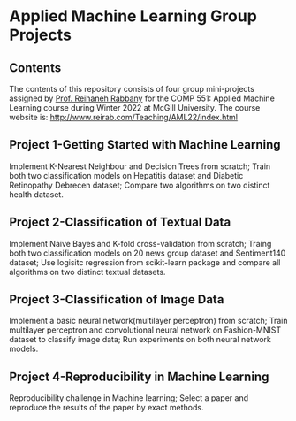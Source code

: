 # Applied Machine Learning Group Projects
## Contents
The contents of this repository consists of four group mini-projects assigned by [Prof. Reihaneh Rabbany](http://www.reirab.com/) for the COMP 551: Applied Machine Learning course during Winter 2022 at McGill University. The course website is: http://www.reirab.com/Teaching/AML22/index.html

## Project 1-Getting Started with Machine Learning 
Implement K-Nearest Neighbour and Decision Trees from scratch; Train both two classification models on Hepatitis dataset and Diabetic Retinopathy Debrecen dataset; Compare two algorithms on two distinct health dataset.
## Project 2-Classification of Textual Data
Implement Naive Bayes and K-fold cross-validation from scratch; Traing both two classification models on 20 news group dataset and Sentiment140 dataset; Use logisitc regression from scikit-learn package and compare all algorithms on two distinct textual datasets.
## Project 3-Classification of Image Data
Implement a basic neural network(multilayer perceptron) from scratch; Train multilayer perceptron and convolutional neural network on Fashion-MNIST dataset to classify image data; Run experiments on both neural network models.
## Project 4-Reproducibility in Machine Learning
Reproducibility challenge in Machine learning; Select a paper and reproduce the results of the paper by exact methods.
